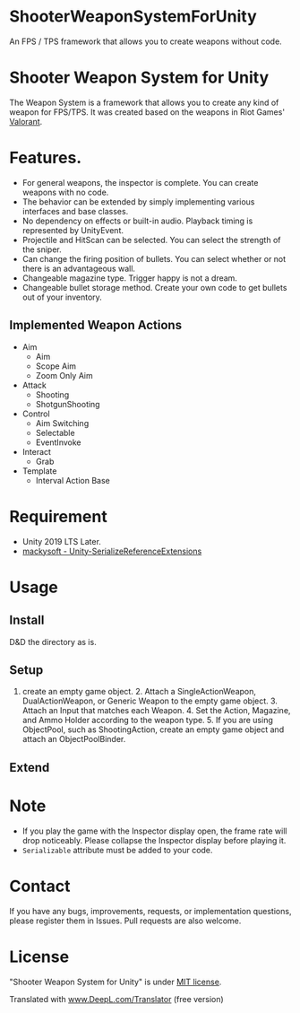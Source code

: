 # ShooterWeaponSystemForUnity
An FPS / TPS framework that allows you to create weapons without code.

[comment]: <> (Give it a clear and cool name)
# Shooter Weapon System for Unity


[comment]: <> (A brief introduction to what "Weapon System" is)
The Weapon System is a framework that allows you to create any kind of weapon for FPS/TPS.
It was created based on the weapons in Riot Games' [Valorant](https://playvalorant.com/en-us/arsenal/).

# Features.
* For general weapons, the inspector is complete. You can create weapons with no code. 
* The behavior can be extended by simply implementing various interfaces and base classes. 
* No dependency on effects or built-in audio. Playback timing is represented by UnityEvent. 
* Projectile and HitScan can be selected. You can select the strength of the sniper. 
* Can change the firing position of bullets. You can select whether or not there is an advantageous wall. 
* Changeable magazine type. Trigger happy is not a dream.
* Changeable bullet storage method. Create your own code to get bullets out of your inventory.


[comment]: <> (gif of me tweaking the inspector)
## Implemented Weapon Actions
- Aim
  - Aim
  - Scope Aim
  - Zoom Only Aim
- Attack
  - Shooting
  - ShotgunShooting
- Control
  - Aim Switching
  - Selectable
  - EventInvoke
- Interact
  - Grab
- Template
  - Interval Action Base


# Requirement

[comment]: <> (List the libraries required to run the "Weapon System")

* Unity 2019 LTS Later.
* [mackysoft - Unity-SerializeReferenceExtensions](https://github.com/mackysoft/Unity-SerializeReferenceExtensions)


# Usage
## Install
D&D the directory as is.

## Setup
[comment]: <> (Paste images of various inspectors)
1. create an empty game object. 2.
Attach a SingleActionWeapon, DualActionWeapon, or Generic Weapon to the empty game object. 3.
Attach an Input that matches each Weapon. 4.
Set the Action, Magazine, and Ammo Holder according to the weapon type. 5.
If you are using ObjectPool, such as ShootingAction, create an empty game object and attach an ObjectPoolBinder.
## Extend

# Note
[comment]: <> (Write any notes you have)
* If you play the game with the Inspector display open, the frame rate will drop noticeably. Please collapse the Inspector display before playing it.
* `Serializable` attribute must be added to your code.

# Contact
If you have any bugs, improvements, requests, or implementation questions, please register them in Issues.
Pull requests are also welcome.


# License

[comment]: <> (specify the license)

"Shooter Weapon System for Unity" is under [MIT license](https://en.wikipedia.org/wiki/MIT_License).

Translated with www.DeepL.com/Translator (free version)
